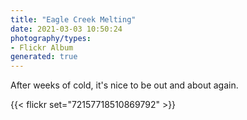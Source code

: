 ```yaml
---
title: "Eagle Creek Melting"
date: 2021-03-03 10:50:24
photography/types:
- Flickr Album
generated: true
---
```

After weeks of cold, it's nice to be out and about again.

{{< flickr set="72157718510869792" >}}
